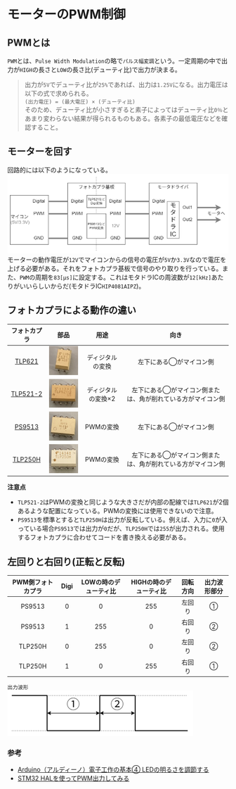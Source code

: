 # モーターのPWM制御  

## PWMとは  

`PWM`とは、`Pulse Width Modulation`の略で`パルス幅変調`という。一定周期の中で出力が`HIGH`の長さと`LOW`の長さ比(デューティ比)で出力が決まる。  
> 出力が`5V`でデューティ比が`25%`であれば、出力は`1.25V`になる。出力電圧は以下の式で求められる。  
> `(出力電圧) = (最大電圧) × (デューティ比)`  
> そのため、デューティ比が小さすぎると素子によってはデューティ比`0％`とあまり変わらない結果が得られるものもある。各素子の最低電圧などを確認すること。  

## モーターを回す  

回路的には以下のようになっている。  
![motor_road.drawio.png](../resources/BasicContents/motor/motor_road.drawio.png)  
モーターの動作電圧が`12V`でマイコンからの信号の電圧が`5V`か`3.3V`なので電圧を上げる必要がある。それをフォトカプラ基板で信号のやり取りを行っている。また、`PWM`の周期を`83[μs]`に設定する。これはモタドラICの周波数が`12[kHz]`あたりがいいらしいからだ(モタドラIC`HIP4081AIPZ`)。  

## フォトカプラによる動作の違い  

| フォトカプラ | 部品 | 用途 | 向き |  
|:-------:|:------:|:------:|:-----:|  
| [TLP621](https://jp.rs-online.com/web/p/optocouplers/1611038?gb=a) | ![pic_TLP621.JPG](../resources//BasicContents/motor/pic_TLP621.JPG) | ディジタルの変換 | 左下にある◯がマイコン側 |  
| [TLP521-2](https://jp.rs-online.com/web/p/optocouplers/1718031?cm_mmc=JP-PLA-DS3A-_-google-_-PLA_JP_JP_ePmax_Prio1-_--_-&matchtype=&&campaignid=20858944244&gad_source=1&gclid=CjwKCAiArKW-BhAzEiwAZhWsIC59PvjUU27b9lFqq5lPOYafc83XY63O_NRmTJ4k13gT-4t-ofMuexoCSNoQAvD_BwE&gclsrc=aw.ds) | ![pic_TLP521-2.JPG](../resources/BasicContents/motor/pic_TLP521-2.JPG) | ディジタルの変換×2 | 左下にある◯がマイコン側または、角が削れている方がマイコン側 |  
| [PS9513](https://jp.rs-online.com/web/p/optocouplers/2347111?srsltid=AfmBOop1mbTNh_2S3L3LVPv-URRDD3y03iuBuspMm1w5xkRcWY2EgoUm) | ![pic_PS9513.JPG](../resources/BasicContents/motor/pic_PS9513.JPG) | PWMの変換 | 左下にある◯がマイコン側 |  
| [TLP250H](https://jp.rs-online.com/web/p/optocouplers/8851279?srsltid=AfmBOoqXYwz-_Yaf1EzdvjIdm6IBj3ft_dYQmsY4QKocpl6aMEDGDWGd) | ![pic_TLP250H.JPG](../resources/BasicContents/motor/pic_TLP250H.JPG) | PWMの変換 | 左下にある◯がマイコン側または、角が削れている方がマイコン側 |  

**注意点**  

* `TLP521-2`はPWMの変換と同じような大きさだが内部の配線では`TLP621`が2個あるような配置になっている。PWMの変換には使用できないので注意。  
* `PS9513`を標準とすると`TLP250H`は出力が反転している。例えば、入力に`0`が入っている場合`PS9513`では出力が`0`だが、`TLP250H`では`255`が出力される。使用するフォトカプラに合わせてコードを書き換える必要がある。  

## 左回りと右回り(正転と反転)  

| PWM側フォトカプラ | Digi | LOWの時のデューティ比 | HIGHの時のデューティ比 | 回転方向 | 出力波形部分 |
|:----------------:|:----:|:-------------------:|:--------------------:|:--------:|:-----------:|
| PS9513 | 0 | 0 | 255 | 左回り | ① |
| PS9513 | 1 | 255 | 0 | 右回り | ② |
| TLP250H | 0 | 255 | 0 | 左回り | ② |
| TLP250H | 1 | 0 | 255 | 右回り | ① |  

`出力波形`  
![PWM_modu.png](../resources/BasicContents/motor/PWM_modu.png)  

### 参考  

* [Arduino（アルディーノ）電子工作の基本④ LEDの明るさを調節する](https://deviceplus.jp/arduino/arduino_f04/)  
* [STM32 HALを使ってPWM出力してみる](https://moons.link/post-632/)  
